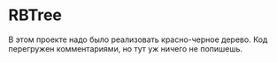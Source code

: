 # RBTree

В этом проекте надо было реализовать красно-черное дерево. 
Код перегружен комментариями, но тут уж ничего не попишешь.
